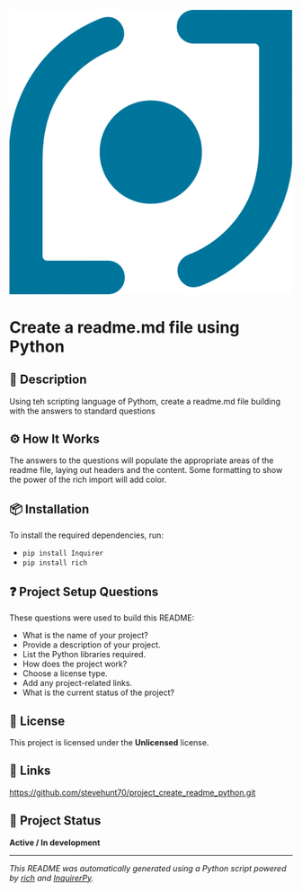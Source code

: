 ![Project Logo](./images/logo_dot.png)

# Create a readme.md file using Python

## 📝 Description
Using teh scripting language of Pythom, create a readme.md file building with the answers to standard questions

## ⚙️ How It Works
The answers to the questions will populate the appropriate areas of the readme file, laying out headers and the content. Some formatting to show the power of the rich import will add color.

## 📦 Installation
To install the required dependencies, run:
- `pip install Inquirer`
- `pip install rich`

## ❓ Project Setup Questions
These questions were used to build this README:

- What is the name of your project?
- Provide a description of your project.
- List the Python libraries required.
- How does the project work?
- Choose a license type.
- Add any project-related links.
- What is the current status of the project?

## 🔐 License
This project is licensed under the **Unlicensed** license.

## 🔗 Links
https://github.com/stevehunt70/project_create_readme_python.git

## 🚦 Project Status
**Active / In development**

---

_This README was automatically generated using a Python script powered by [rich](https://github.com/Textualize/rich) and [InquirerPy](https://github.com/kazhala/InquirerPy)._
